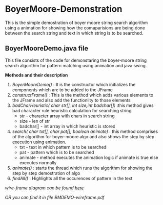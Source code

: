 # BoyerMoore-Demonstration

   This is the simple demostration of boyer moore string search algorithm using a animation for showing how the comaparisions are being done between the search string and text in which string is to be searched.
   
   ## BoyerMooreDemo.java file
   This file consists of the code for demonstaring the boyer-moore string search algorithm for pattern matching using animation and java swing.
   
   **Methods and their description** 
   
   1. *BoyerMooreDemo()* : It is the constructor which initializes the components which are to be added to the JFrame
   2. *constructFrame()* : This is the method which adds various elements to the JFrame and also add the functionlity to those elements
   3. *badCharHeuristic( char str[], int size,int badchar[])* :this method gives bad character rule heuristic calculation for searching string
        - str - character array with chars in search string
        - size - len of str
        - badchar[] - int array in which heuristic is stored
   4. *search( char txt[],  char pat[], boolean animate)* : this method comprises of the algorithm for boyer-moore algo and also shows the step by step execution using animation.
        - txt - text in which pattern is to be searched
        - pat - pattern which is to be searched
        - animate - method executes the animation logic if animate is true else executes normally
   5. *animate()* : starts the thread which runs the algorithm for showing the step by step demostration of algo
   6. *findAll()* : Highlights all the occurences of pattern in the text
   
   *wire-frame diagram can be found [here](https://wireframe.cc/pro/pp/0fd4d1aff231057)*
   
   *OR you can find it in file BMDEMO-wireframe.pdf*
